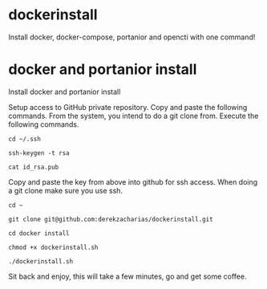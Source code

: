 # dockerinstall
Install docker, docker-compose, portanior and opencti with one command!

# docker and portanior install 
Install docker and portanior install 

Setup access to GitHub private repository. Copy and paste the following commands. From the system, you intend to do a git clone from. 
Execute the following commands.

```
cd ~/.ssh
```
```
ssh-keygen -t rsa
```
```
cat id_rsa.pub
```
Copy and paste the key from above into github for ssh access.
When doing a git clone make sure you use ssh.

```
cd ~
```
```
git clone git@github.com:derekzacharias/dockerinstall.git
```
```
cd docker install
```
```
chmod +x dockerinstall.sh
```
```
./dockerinstall.sh
```
Sit back and enjoy, this will take a few minutes, go and get some coffee.
